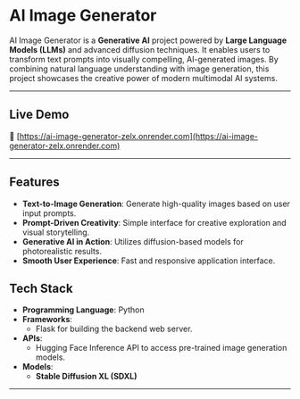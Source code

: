 # AI Image Generator

AI Image Generator is a **Generative AI** project powered by **Large Language Models (LLMs)** and advanced diffusion techniques. It enables users to transform text prompts into visually compelling, AI-generated images. By combining natural language understanding with image generation, this project showcases the creative power of modern multimodal AI systems.

---

## Live Demo

🔗 [https://ai-image-generator-zelx.onrender.com](https://ai-image-generator-zelx.onrender.com)

---

## Features
- **Text-to-Image Generation**: Generate high-quality images based on user input prompts.
- **Prompt-Driven Creativity**: Simple interface for creative exploration and visual storytelling.
- **Generative AI in Action**: Utilizes diffusion-based models for photorealistic results.
- **Smooth User Experience**: Fast and responsive application interface.

## Tech Stack
- **Programming Language**: Python
- **Frameworks**:
  - Flask for building the backend web server.
- **APIs**:
  - Hugging Face Inference API to access pre-trained image generation models.
- **Models**:
  - **Stable Diffusion XL (SDXL)**
---
